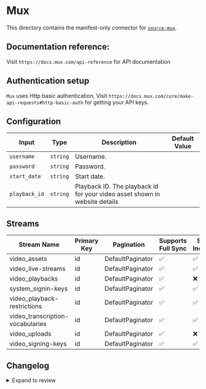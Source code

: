 # Mux
This directory contains the manifest-only connector for [`source-mux`](https://www.mux.com/).

## Documentation reference:
Visit `https://docs.mux.com/api-reference` for API documentation

## Authentication setup
`Mux` uses Http basic authentication, Visit `https://docs.mux.com/core/make-api-requests#http-basic-auth` for getting your API keys.
## Configuration

| Input | Type | Description | Default Value |
|-------|------|-------------|---------------|
| `username` | `string` | Username.  |  |
| `password` | `string` | Password.  |  |
| `start_date` | `string` | Start date.  |  |
| `playback_id` | `string` | Playback ID. The playback id for your video asset shown in website details |  |

## Streams
| Stream Name | Primary Key | Pagination | Supports Full Sync | Supports Incremental |
|-------------|-------------|------------|---------------------|----------------------|
| video_assets | id | DefaultPaginator | ✅ |  ✅  |
| video_live-streams | id | DefaultPaginator | ✅ |  ✅  |
| video_playbacks | id | DefaultPaginator | ✅ |  ❌  |
| system_signin-keys | id | DefaultPaginator | ✅ |  ✅  |
| video_playback-restrictions | id | DefaultPaginator | ✅ |  ✅  |
| video_transcription-vocabularies | id | DefaultPaginator | ✅ |  ✅  |
| video_uploads | id | DefaultPaginator | ✅ |  ❌  |
| video_signing-keys | id | DefaultPaginator | ✅ |  ✅  |

## Changelog

<details>
  <summary>Expand to review</summary>

| Version | Date | Pull Request | Subject |
| ------------------ | ------------ | --- | ---------------- |
| 0.0.22 | 2025-04-12 | [57852](https://github.com/airbytehq/airbyte/pull/57852) | Update dependencies |
| 0.0.21 | 2025-04-05 | [57364](https://github.com/airbytehq/airbyte/pull/57364) | Update dependencies |
| 0.0.20 | 2025-03-29 | [56642](https://github.com/airbytehq/airbyte/pull/56642) | Update dependencies |
| 0.0.19 | 2025-03-22 | [56068](https://github.com/airbytehq/airbyte/pull/56068) | Update dependencies |
| 0.0.18 | 2025-03-08 | [55480](https://github.com/airbytehq/airbyte/pull/55480) | Update dependencies |
| 0.0.17 | 2025-03-01 | [54807](https://github.com/airbytehq/airbyte/pull/54807) | Update dependencies |
| 0.0.16 | 2025-02-22 | [54349](https://github.com/airbytehq/airbyte/pull/54349) | Update dependencies |
| 0.0.15 | 2025-02-15 | [53851](https://github.com/airbytehq/airbyte/pull/53851) | Update dependencies |
| 0.0.14 | 2025-02-08 | [53248](https://github.com/airbytehq/airbyte/pull/53248) | Update dependencies |
| 0.0.13 | 2025-02-01 | [52760](https://github.com/airbytehq/airbyte/pull/52760) | Update dependencies |
| 0.0.12 | 2025-01-25 | [52280](https://github.com/airbytehq/airbyte/pull/52280) | Update dependencies |
| 0.0.11 | 2025-01-18 | [51818](https://github.com/airbytehq/airbyte/pull/51818) | Update dependencies |
| 0.0.10 | 2025-01-11 | [51175](https://github.com/airbytehq/airbyte/pull/51175) | Update dependencies |
| 0.0.9 | 2024-12-28 | [50651](https://github.com/airbytehq/airbyte/pull/50651) | Update dependencies |
| 0.0.8 | 2024-12-21 | [50127](https://github.com/airbytehq/airbyte/pull/50127) | Update dependencies |
| 0.0.7 | 2024-12-14 | [49632](https://github.com/airbytehq/airbyte/pull/49632) | Update dependencies |
| 0.0.6 | 2024-12-12 | [49241](https://github.com/airbytehq/airbyte/pull/49241) | Update dependencies |
| 0.0.5 | 2024-12-11 | [48912](https://github.com/airbytehq/airbyte/pull/48912) | Starting with this version, the Docker image is now rootless. Please note that this and future versions will not be compatible with Airbyte versions earlier than 0.64 |
| 0.0.4 | 2024-11-04 | [48231](https://github.com/airbytehq/airbyte/pull/48231) | Update dependencies |
| 0.0.3 | 2024-10-29 | [47880](https://github.com/airbytehq/airbyte/pull/47880) | Update dependencies |
| 0.0.2 | 2024-10-28 | [47492](https://github.com/airbytehq/airbyte/pull/47492) | Update dependencies |
| 0.0.1 | 2024-09-27 | [45921](https://github.com/airbytehq/airbyte/pull/45921) | Initial release by [@btkcodedev](https://github.com/btkcodedev) via Connector Builder |

</details>
